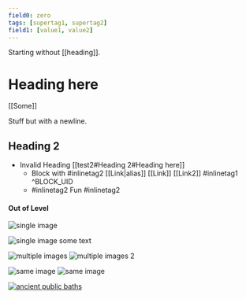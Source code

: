 ```yaml
---
field0: zero
tags: [supertag1, supertag2]
field1: [value1, value2]
---
```

Starting without [[heading]].
# Heading here

[[Some]]

Stuff but with
a newline.

## Heading 2

- Invalid Heading [[test2#Heading 2#Heading here]]
    - Block with #inlinetag2 [[Link|alias]] [[Link]] [[Link2]] #inlinetag1 ^BLOCK_UID
  - #inlinetag2 Fun #inlinetag2 

#### Out of Level

![single image](https://mdg.imgix.net/assets/images/tux.png?auto=format&fit=clip&q=40&w=100)

![single image](https://mdg.imgix.net/assets/images/tux.png?auto=format&fit=clip&q=40&w=100) some text

![multiple images](https://mdg.imgix.net/assets/images/tux.png?auto=format&fit=clip&q=40&w=100) ![multiple images 2](https://mdg.imgix.net/assets/images/tux.png?auto=format&fit=clip&q=40&w=100)

![same image](https://mdg.imgix.net/assets/images/tux.png?auto=format&fit=clip&q=40&w=100) ![same image](https://mdg.imgix.net/assets/images/tux.png?auto=format&fit=clip&q=40&w=100)

[![ancient public baths](http://dankoboldt.com/wp-content/uploads/2020/07/ancient-public-baths.jpg)](http://dankoboldt.com/wp-content/uploads/2020/07/ancient-public-baths.jpg)